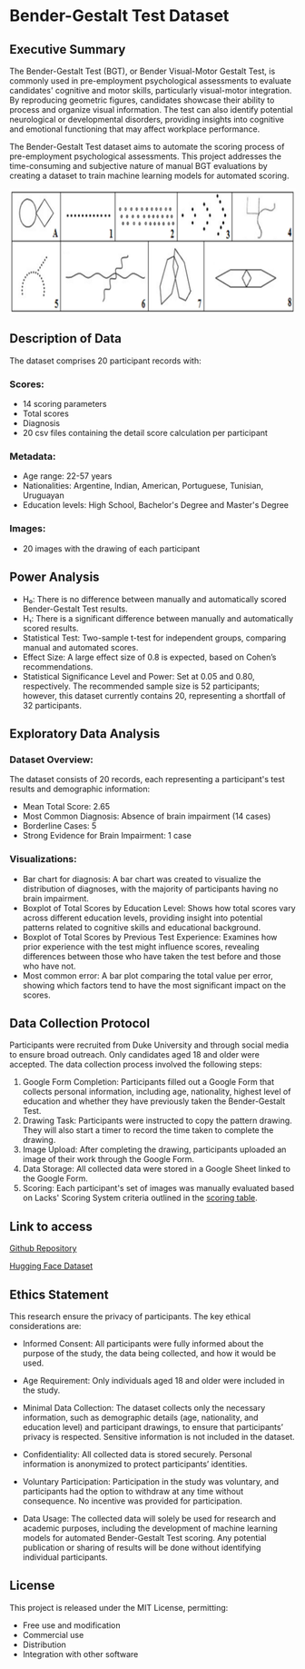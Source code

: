 # Bender-Gestalt Test Dataset

## Executive Summary
The Bender-Gestalt Test (BGT), or Bender Visual-Motor Gestalt Test, is commonly used in pre-employment psychological assessments to evaluate candidates' cognitive and motor skills, particularly visual-motor integration. By reproducing geometric figures, candidates showcase their ability to process and organize visual information. The test can also identify potential neurological or developmental disorders, providing insights into cognitive and emotional functioning that may affect workplace performance.

The Bender-Gestalt Test dataset aims to automate the scoring process of pre-employment psychological assessments. This project addresses the time-consuming and subjective nature of manual BGT evaluations by creating a dataset to train machine learning models for automated scoring.

![Bender-Gestalt Test Example](./dataset/standard/Pattern.png)

## Description of Data
The dataset comprises 20 participant records with:

### Scores:
- 14 scoring parameters
- Total scores
- Diagnosis
- 20 csv files containing the detail score calculation per participant

### Metadata:
- Age range: 22-57 years
- Nationalities: Argentine, Indian, American, Portuguese, Tunisian, Uruguayan
- Education levels: High School, Bachelor's Degree and Master's Degree

### Images:
- 20 images with the drawing of each participant




## Power Analysis
- H₀: There is no difference between manually and automatically scored Bender-Gestalt Test results.
- H₁: There is a significant difference between manually and automatically scored results.
- Statistical Test: Two-sample t-test for independent groups, comparing manual and automated scores.
- Effect Size: A large effect size of 0.8 is expected, based on Cohen’s recommendations.
- Statistical Significance Level and Power: Set at 0.05 and 0.80, respectively.
The recommended sample size is 52 participants; however, this dataset currently contains 20, representing a shortfall of 32 participants.

## Exploratory Data Analysis
### Dataset Overview:
The dataset consists of 20 records, each representing a participant's test results and demographic information:
- Mean Total Score: 2.65
- Most Common Diagnosis: Absence of brain impairment (14 cases)
- Borderline Cases: 5
- Strong Evidence for Brain Impairment: 1 case


### Visualizations:
- Bar chart for diagnosis: A bar chart was created to visualize the distribution of diagnoses, with the majority of participants having no brain impairment.
- Boxplot of Total Scores by Education Level: Shows how total scores vary across different education levels, providing insight into potential patterns related to cognitive skills and educational background.
- Boxplot of Total Scores by Previous Test Experience: Examines how prior experience with the test might influence scores, revealing differences between those who have taken the test before and those who have not.
- Most common error: A bar plot comparing the total value per error, showing which factors tend to have the most significant impact on the scores.


## Data Collection Protocol
Participants were recruited from Duke University and through social media to ensure broad outreach. Only candidates aged 18 and older were accepted. The data collection process involved the following steps:
1.	Google Form Completion: Participants filled out a Google Form that collects personal information, including age, nationality, highest level of education and whether they have previously taken the Bender-Gestalt Test.
2.	Drawing Task: Participants were instructed to copy the pattern drawing. They will also start a timer to record the time taken to complete the drawing.
3.	Image Upload: After completing the drawing, participants uploaded an image of their work through the Google Form.
4.	Data Storage: All collected data were stored in a Google Sheet linked to the Google Form.
5.	Scoring: Each participant's set of images was manually evaluated based on Lacks' Scoring System criteria outlined in the [scoring table](./dataset/standard/Scoring%20table%20criteria.png).


## Link to access

[Github Repository](https://github.com/iaravagni/Bender-Gestalt-dataset)

[Hugging Face Dataset](https://huggingface.co/datasets/iaravagni/BenderGestalt)


## Ethics Statement
This research ensure the privacy of participants. The key ethical considerations are:

- Informed Consent: All participants were fully informed about the purpose of the study, the data being collected, and how it would be used.

- Age Requirement: Only individuals aged 18 and older were included in the study.

- Minimal Data Collection: The dataset collects only the necessary information, such as demographic details (age, nationality, and education level) and participant drawings, to ensure that participants’ privacy is respected. Sensitive information is not included in the dataset.

- Confidentiality: All collected data is stored securely. Personal information is anonymized to protect participants’ identities.

- Voluntary Participation: Participation in the study was voluntary, and participants had the option to withdraw at any time without consequence. No incentive was provided for participation.

- Data Usage: The collected data will solely be used for research and academic purposes, including the development of machine learning models for automated Bender-Gestalt Test scoring. Any potential publication or sharing of results will be done without identifying individual participants.


## License
This project is released under the MIT License, permitting:
- Free use and modification
- Commercial use
- Distribution
- Integration with other software

